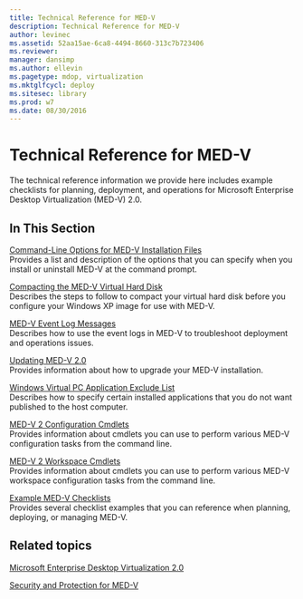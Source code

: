 ```yaml
---
title: Technical Reference for MED-V
description: Technical Reference for MED-V
author: levinec
ms.assetid: 52aa15ae-6ca8-4494-8660-313c7b723406
ms.reviewer: 
manager: dansimp
ms.author: ellevin
ms.pagetype: mdop, virtualization
ms.mktglfcycl: deploy
ms.sitesec: library
ms.prod: w7
ms.date: 08/30/2016
---
```



# Technical Reference for MED-V


The technical reference information we provide here includes example checklists for planning, deployment, and operations for Microsoft Enterprise Desktop Virtualization (MED-V) 2.0.

## In This Section


<a href="" id="command-line-options-for-med-v-installation-files"></a>[Command-Line Options for MED-V Installation Files](command-line-options-for-med-v-installation-files.md)  
Provides a list and description of the options that you can specify when you install or uninstall MED-V at the command prompt.

<a href="" id="compacting-the-med-v-virtual-hard-disk"></a>[Compacting the MED-V Virtual Hard Disk](compacting-the-med-v-virtual-hard-disk.md)  
Describes the steps to follow to compact your virtual hard disk before you configure your Windows XP image for use with MED-V.

<a href="" id="med-v-event-log-messages"></a>[MED-V Event Log Messages](med-v-event-log-messages.md)  
Describes how to use the event logs in MED-V to troubleshoot deployment and operations issues.

<a href="" id="updating-med-v-2-0"></a>[Updating MED-V 2.0](updating-med-v-20.md)  
Provides information about how to upgrade your MED-V installation.

<a href="" id="windows-virtual-pc-application-exclude-list"></a>[Windows Virtual PC Application Exclude List](windows-virtual-pc-application-exclude-list.md)  
Describes how to specify certain installed applications that you do not want published to the host computer.

<a href="" id="med-v-2-configuration-cmdlets"></a>[MED-V 2 Configuration Cmdlets](https://go.microsoft.com/fwlink/?LinkId=213301)  
Provides information about cmdlets you can use to perform various MED-V configuration tasks from the command line.

<a href="" id="med-v-2-workspace-cmdlets"></a>[MED-V 2 Workspace Cmdlets](https://go.microsoft.com/fwlink/?LinkId=213302)  
Provides information about cmdlets you can use to perform various MED-V workspace configuration tasks from the command line.

<a href="" id="example-med-v-checklists"></a>[Example MED-V Checklists](example-med-v-checklists.md)  
Provides several checklist examples that you can reference when planning, deploying, or managing MED-V.

## Related topics


[Microsoft Enterprise Desktop Virtualization 2.0](index.md)

[Security and Protection for MED-V](security-and-protection-for-med-v.md)

 

 





